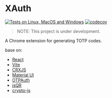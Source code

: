 # XAuth

[![Tests on Linux, MacOS and Windows](https://github.com/15ho/xauth/workflows/Test/badge.svg)](https://github.com/15ho/xauth/actions?query=workflow%3ATest)
[![codecov](https://codecov.io/gh/15ho/xauth/branch/main/graph/badge.svg)](https://codecov.io/gh/15ho/xauth)

> NOTE: This project is under development.

A Chrome extension for generating TOTP codes.

base on:
- [React](https://reactjs.org/)
- [Vite](https://vitejs.dev/)
- [CRXJS](https://crxjs.dev/vite-plugin)
- [Material UI](https://mui.com/material-ui/)
- [OTPAuth](https://github.com/hectorm/otpauth)
- [jsQR](https://github.com/cozmo/jsQR)
- [crypto-js](https://github.com/brix/crypto-js)